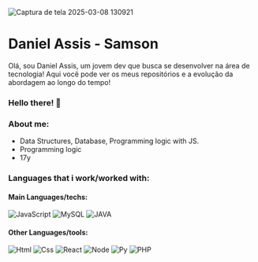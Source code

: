 
<div>

![Captura de tela 2025-03-08 130921](https://github.com/user-attachments/assets/88b0d802-c840-4eb9-b0ca-4ebdb5592382)

</div>

<div>


<h1> Daniel Assis - Samson </h1>

<p> Olá, sou Daniel Assis, um jovem dev que busca se desenvolver na área de tecnologia! 
    Aqui você pode ver os meus repositórios e a evolução da abordagem ao longo do tempo!
</p>


<h3> Hello there! 🎩 </h3>

<h3> About me: </h3>

<ul>
  
<li> Data Structures, Database, Programming logic with JS. </li>
<li> Programming logic </li>
<li> 17y </li>
  
  </ul>

<h3> Languages that i work/worked with: </h3>

<h4> Main Languages/techs:</h4>

<div>

![JavaScript](https://icongr.am/devicon/javascript-original.svg?size=78&color=currentColor)
![MySQL](https://icongr.am/devicon/mysql-original-wordmark.svg?size=78&color=currentColor) 
![JAVA](https://icongr.am/devicon/java-original.svg?size=78&color=currentColor)        
   
</div>

<h4> Other Languages/tools:</h4>

![Html](https://icongr.am/devicon/html5-original.svg?size=78&color=currentColor)
![Css](https://icongr.am/devicon/css3-original.svg?size=78&color=currentColor)
![React](https://icongr.am/devicon/react-original-wordmark.svg?size=78&color=currentColor)
![Node](https://icongr.am/devicon/nodejs-original.svg?size=78&color=currentColor)
![Py](https://icongr.am/devicon/python-original.svg?size=78&color=currentColor)
![PHP](https://icongr.am/devicon/php-original.svg?size=78&color=currentColor)

</div>
